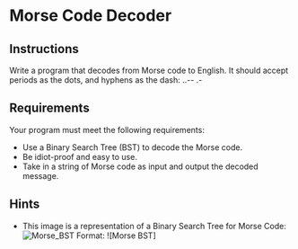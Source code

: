 # Morse Code Decoder

## Instructions
Write a program that decodes from Morse code to English. It should accept periods as the dots, and hyphens as the dash: ..-- .-

## Requirements
Your program must meet the following requirements:
* Use a Binary Search Tree (BST) to decode the Morse code.
* Be idiot-proof and easy to use.
* Take in a string of Morse code as input and output the decoded message.

## Hints
* This image is a representation of a Binary Search Tree for Morse Code:
![Morse_BST](/images/Morse_BST.jpg)
Format: ![Morse BST]
